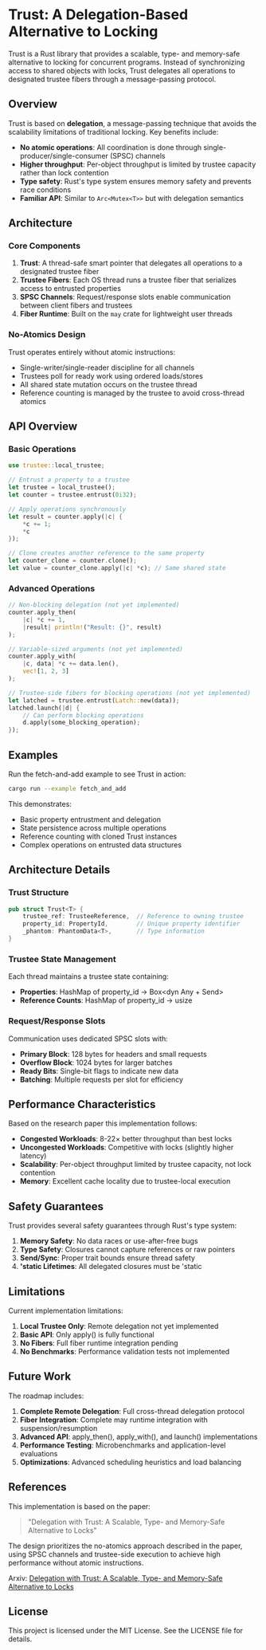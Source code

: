 # Trust<T>: A Delegation-Based Alternative to Locking

Trust<T> is a Rust library that provides a scalable, type- and memory-safe alternative to locking for concurrent programs. Instead of synchronizing access to shared objects with locks, Trust<T> delegates all operations to designated trustee fibers through a message-passing protocol.

## Overview

Trust<T> is based on **delegation**, a message-passing technique that avoids the scalability limitations of traditional locking. Key benefits include:

- **No atomic operations**: All coordination is done through single-producer/single-consumer (SPSC) channels
- **Higher throughput**: Per-object throughput is limited by trustee capacity rather than lock contention
- **Type safety**: Rust's type system ensures memory safety and prevents race conditions
- **Familiar API**: Similar to `Arc<Mutex<T>>` but with delegation semantics

## Architecture

### Core Components

1. **Trust<T>**: A thread-safe smart pointer that delegates all operations to a designated trustee fiber
2. **Trustee Fibers**: Each OS thread runs a trustee fiber that serializes access to entrusted properties
3. **SPSC Channels**: Request/response slots enable communication between client fibers and trustees
4. **Fiber Runtime**: Built on the `may` crate for lightweight user threads

### No-Atomics Design

Trust<T> operates entirely without atomic instructions:

- Single-writer/single-reader discipline for all channels
- Trustees poll for ready work using ordered loads/stores
- All shared state mutation occurs on the trustee thread
- Reference counting is managed by the trustee to avoid cross-thread atomics

## API Overview

### Basic Operations

```rust
use trustee::local_trustee;

// Entrust a property to a trustee
let trustee = local_trustee();
let counter = trustee.entrust(0i32);

// Apply operations synchronously
let result = counter.apply(|c| {
    *c += 1;
    *c
});

// Clone creates another reference to the same property
let counter_clone = counter.clone();
let value = counter_clone.apply(|c| *c); // Same shared state
```

### Advanced Operations

```rust
// Non-blocking delegation (not yet implemented)
counter.apply_then(
    |c| *c += 1,
    |result| println!("Result: {}", result)
);

// Variable-sized arguments (not yet implemented)
counter.apply_with(
    |c, data| *c += data.len(),
    vec![1, 2, 3]
);

// Trustee-side fibers for blocking operations (not yet implemented)
let latched = trustee.entrust(Latch::new(data));
latched.launch(|d| {
    // Can perform blocking operations
    d.apply(some_blocking_operation);
});
```

## Examples

Run the fetch-and-add example to see Trust<T> in action:

```bash
cargo run --example fetch_and_add
```

This demonstrates:

- Basic property entrustment and delegation
- State persistence across multiple operations
- Reference counting with cloned Trust instances
- Complex operations on entrusted data structures

## Architecture Details

### Trust<T> Structure

```rust
pub struct Trust<T> {
    trustee_ref: TrusteeReference,  // Reference to owning trustee
    property_id: PropertyId,        // Unique property identifier
    _phantom: PhantomData<T>,       // Type information
}
```

### Trustee State Management

Each thread maintains a trustee state containing:

- **Properties**: HashMap of property_id -> Box<dyn Any + Send>
- **Reference Counts**: HashMap of property_id -> usize

### Request/Response Slots

Communication uses dedicated SPSC slots with:

- **Primary Block**: 128 bytes for headers and small requests
- **Overflow Block**: 1024 bytes for larger batches
- **Ready Bits**: Single-bit flags to indicate new data
- **Batching**: Multiple requests per slot for efficiency

## Performance Characteristics

Based on the research paper this implementation follows:

- **Congested Workloads**: 8-22× better throughput than best locks
- **Uncongested Workloads**: Competitive with locks (slightly higher latency)
- **Scalability**: Per-object throughput limited by trustee capacity, not lock contention
- **Memory**: Excellent cache locality due to trustee-local execution

## Safety Guarantees

Trust<T> provides several safety guarantees through Rust's type system:

1. **Memory Safety**: No data races or use-after-free bugs
2. **Type Safety**: Closures cannot capture references or raw pointers
3. **Send/Sync**: Proper trait bounds ensure thread safety
4. **'static Lifetimes**: All delegated closures must be 'static

## Limitations

Current implementation limitations:

1. **Local Trustee Only**: Remote delegation not yet implemented
2. **Basic API**: Only apply() is fully functional
3. **No Fibers**: Full fiber runtime integration pending
4. **No Benchmarks**: Performance validation tests not implemented

## Future Work

The roadmap includes:

1. **Complete Remote Delegation**: Full cross-thread delegation protocol
2. **Fiber Integration**: Complete may runtime integration with suspension/resumption
3. **Advanced API**: apply_then(), apply_with(), and launch() implementations
4. **Performance Testing**: Microbenchmarks and application-level evaluations
5. **Optimizations**: Advanced scheduling heuristics and load balancing

## References

This implementation is based on the paper:

> "Delegation with Trust<T>: A Scalable, Type- and Memory-Safe Alternative to Locks"

The design prioritizes the no-atomics approach described in the paper, using SPSC channels and trustee-side execution to achieve high performance without atomic instructions.

Arxiv: [Delegation with Trust<T>: A Scalable, Type- and Memory-Safe Alternative to Locks](https://arxiv.org/abs/2408.11173)

## License

This project is licensed under the MIT License. See the LICENSE file for details.
